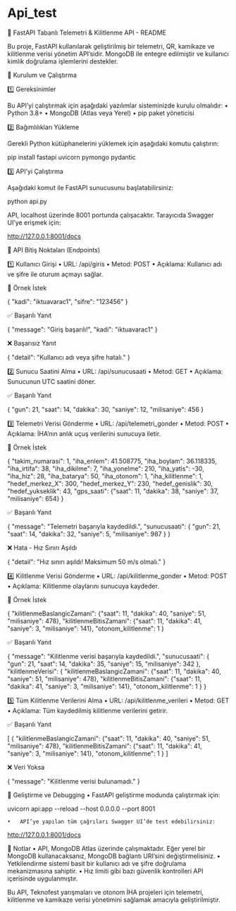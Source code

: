 # Api_test
📖 FastAPI Tabanlı Telemetri & Kilitlenme API - README

Bu proje, FastAPI kullanılarak geliştirilmiş bir telemetri, QR, kamikaze ve kilitlenme verisi yönetim API’sidir. MongoDB ile entegre edilmiştir ve kullanıcı kimlik doğrulama işlemlerini destekler.

🚀 Kurulum ve Çalıştırma

1️⃣ Gereksinimler

Bu API’yi çalıştırmak için aşağıdaki yazılımlar sisteminizde kurulu olmalıdır:
	•	Python 3.8+
	•	MongoDB (Atlas veya Yerel)
	•	pip paket yöneticisi

2️⃣ Bağımlılıkları Yükleme

Gerekli Python kütüphanelerini yüklemek için aşağıdaki komutu çalıştırın:

pip install fastapi uvicorn pymongo pydantic

3️⃣ API’yi Çalıştırma

Aşağıdaki komut ile FastAPI sunucusunu başlatabilirsiniz:

python api.py

API, localhost üzerinde 8001 portunda çalışacaktır. Tarayıcıda Swagger UI’ye erişmek için:

http://127.0.0.1:8001/docs

📌 API Bitiş Noktaları (Endpoints)

1️⃣ Kullanıcı Girişi
	•	URL: /api/giris
	•	Metod: POST
	•	Açıklama: Kullanıcı adı ve şifre ile oturum açmayı sağlar.

🔹 Örnek İstek

{
  "kadi": "iktuavarac1",
  "sifre": "123456"
}

✅ Başarılı Yanıt

{
  "message": "Giriş başarılı!",
  "kadi": "iktuavarac1"
}

❌ Başarısız Yanıt

{
  "detail": "Kullanıcı adı veya şifre hatalı."
}

2️⃣ Sunucu Saatini Alma
	•	URL: /api/sunucusaati
	•	Metod: GET
	•	Açıklama: Sunucunun UTC saatini döner.

✅ Başarılı Yanıt

{
  "gun": 21,
  "saat": 14,
  "dakika": 30,
  "saniye": 12,
  "milisaniye": 456
}

3️⃣ Telemetri Verisi Gönderme
	•	URL: /api/telemetri_gonder
	•	Metod: POST
	•	Açıklama: İHA’nın anlık uçuş verilerini sunucuya iletir.

🔹 Örnek İstek

{
  "takim_numarasi": 1,
  "iha_enlem": 41.508775,
  "iha_boylam": 36.118335,
  "iha_irtifa": 38,
  "iha_dikilme": 7,
  "iha_yonelme": 210,
  "iha_yatis": -30,
  "iha_hiz": 28,
  "iha_batarya": 50,
  "iha_otonom": 1,
  "iha_kilitlenme": 1,
  "hedef_merkez_X": 300,
  "hedef_merkez_Y": 230,
  "hedef_genislik": 30,
  "hedef_yukseklik": 43,
  "gps_saati": {"saat": 11, "dakika": 38, "saniye": 37, "milisaniye": 654}
}

✅ Başarılı Yanıt

{
  "message": "Telemetri başarıyla kaydedildi.",
  "sunucusaati": {
    "gun": 21,
    "saat": 14,
    "dakika": 32,
    "saniye": 5,
    "milisaniye": 987
  }
}

❌ Hata - Hız Sınırı Aşıldı

{
  "detail": "Hız sınırı aşıldı! Maksimum 50 m/s olmalı."
}

4️⃣ Kilitlenme Verisi Gönderme
	•	URL: /api/kilitlenme_gonder
	•	Metod: POST
	•	Açıklama: Kilitlenme olaylarını sunucuya kaydeder.

🔹 Örnek İstek

{
  "kilitlenmeBaslangicZamani": {"saat": 11, "dakika": 40, "saniye": 51, "milisaniye": 478},
  "kilitlenmeBitisZamani": {"saat": 11, "dakika": 41, "saniye": 3, "milisaniye": 141},
  "otonom_kilitlenme": 1
}

✅ Başarılı Yanıt

{
  "message": "Kilitlenme verisi başarıyla kaydedildi.",
  "sunucusaati": {
    "gun": 21,
    "saat": 14,
    "dakika": 35,
    "saniye": 15,
    "milisaniye": 342
  },
  "kilitlenmeVerisi": {
    "kilitlenmeBaslangicZamani": {"saat": 11, "dakika": 40, "saniye": 51, "milisaniye": 478},
    "kilitlenmeBitisZamani": {"saat": 11, "dakika": 41, "saniye": 3, "milisaniye": 141},
    "otonom_kilitlenme": 1
  }
}

5️⃣ Tüm Kilitlenme Verilerini Alma
	•	URL: /api/kilitlenme_verileri
	•	Metod: GET
	•	Açıklama: Tüm kaydedilmiş kilitlenme verilerini getirir.

✅ Başarılı Yanıt

[
  {
    "kilitlenmeBaslangicZamani": {"saat": 11, "dakika": 40, "saniye": 51, "milisaniye": 478},
    "kilitlenmeBitisZamani": {"saat": 11, "dakika": 41, "saniye": 3, "milisaniye": 141},
    "otonom_kilitlenme": 1
  }
]

❌ Veri Yoksa

{
  "message": "Kilitlenme verisi bulunamadı."
}

🔧 Geliştirme ve Debugging
	•	FastAPI geliştirme modunda çalıştırmak için:

uvicorn api:app --reload --host 0.0.0.0 --port 8001


	•	API’ye yapılan tüm çağrıları Swagger UI’de test edebilirsiniz:

http://127.0.0.1:8001/docs

📌 Notlar
	•	API, MongoDB Atlas üzerinde çalışmaktadır. Eğer yerel bir MongoDB kullanacaksanız, MongoDB bağlantı URI’sini değiştirmelisiniz.
	•	Yetkilendirme sistemi basit bir kullanıcı adı ve şifre doğrulama mekanizmasına sahiptir.
	•	Hız limiti gibi bazı güvenlik kontrolleri API içerisinde uygulanmıştır.

Bu API, Teknofest yarışmaları ve otonom İHA projeleri için telemetri, kilitlenme ve kamikaze verisi yönetimini sağlamak amacıyla geliştirilmiştir.
